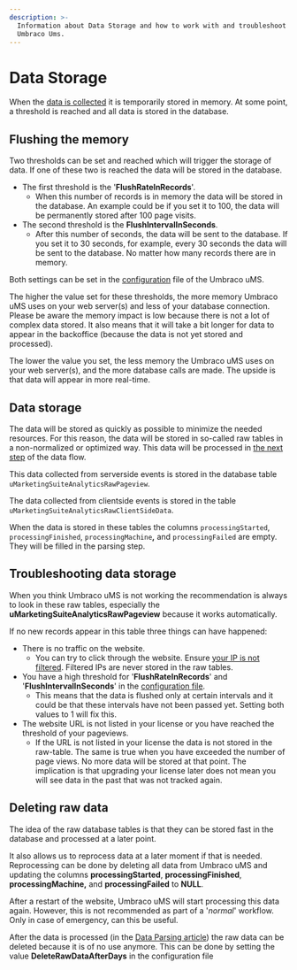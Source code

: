```yaml
---
description: >-
  Information about Data Storage and how to work with and troubleshoot it in
  Umbraco Ums.
---
```


# Data Storage

When the [data is collected](../../../../../the-umarketingsuite-broad-overview/dataflow-pipeline/data-collection/) it is temporarily stored in memory. At some point, a threshold is reached and all data is stored in the database.&#x20;

## Flushing the memory

Two thresholds can be set and reached which will trigger the storage of data. If one of these two is reached the data will be stored in the database.

* The first threshold is the '**FlushRateInRecords**'.&#x20;
  * When this number of records is in memory the data will be stored in the database. An example could be if you set it to 100, the data will be permanently stored after 100 page visits.
* The second threshold is the **FlushIntervalInSeconds**.&#x20;
  * After this number of seconds, the data will be sent to the database. If you set it to 30 seconds, for example, every 30 seconds the data will be sent to the database. No matter how many records there are in memory.

Both settings can be set in the [configuration](../../../getting-started/for-developers/configuration-options-2-x.md) file of the Umbraco uMS.

The higher the value set for these thresholds, the more memory Umbraco uMS uses on your web server(s) and less of your database connection. Please be aware the memory impact is low because there is not a lot of complex data stored. It also means that it will take a bit longer for data to appear in the backoffice (because the data is not yet stored and processed).

The lower the value you set, the less memory the Umbraco uMS uses on your web server(s), and the more database calls are made. The upside is that data will appear in more real-time.

## Data storage

The data will be stored as quickly as possible to minimize the needed resources. For this reason, the data will be stored in so-called raw tables in a non-normalized or optimized way. This data will be processed in [the next step](../../../../../the-umarketingsuite-broad-overview/dataflow-pipeline/data-parsing/) of the data flow.

This data collected from serverside events is stored in the database table `uMarketingSuiteAnalyticsRawPageview`.

The data collected from clientside events is stored in the table `uMarketingSuiteAnalyticsRawClientSideData`.

When the data is stored in these tables the columns `processingStarted`, `processingFinished`, `processingMachine`**,** and `processingFailed` are empty. They will be filled in the parsing step.

## Troubleshooting data storage

When you think Umbraco uMS is not working the recommendation is always to look in these raw tables, especially the **uMarketingSuiteAnalyticsRawPageview** because it works automatically.

If no new records appear in this table three things can have happened:

* There is no traffic on the website.&#x20;
  * You can try to click through the website. Ensure [your IP is not filtered](../../../../../installing-umarketingsuite/settings-section/ip-filtering/). Filtered IPs are never stored in the raw tables.
* You have a high threshold for '**FlushRateInRecords**' and '**FlushIntervalInSeconds**' in the [configuration file](../../../getting-started/for-developers/configuration-options-2-x.md).&#x20;
  * This means that the data is flushed only at certain intervals and it could be that these intervals have not been passed yet. Setting both values to 1 will fix this.
* The website URL is not listed in your license or you have reached the threshold of your pageviews.&#x20;
  * If the URL is not listed in your license the data is not stored in the raw-table. The same is true when you have exceeded the number of page views. No more data will be stored at that point. The implication is that upgrading your license later does not mean you will see data in the past that was not tracked again.

## Deleting raw data

The idea of the raw database tables is that they can be stored fast in the database and processed at a later point.

It also allows us to reprocess data at a later moment if that is needed. Reprocessing can be done by deleting all data from Umbraco uMS and updating the columns **processingStarted**, **processingFinished**, **processingMachine,** and **processingFailed** to **NULL**.&#x20;

After a restart of the website, Umbraco uMS will start processing this data again. However, this is not recommended as part of a '_normal_' workflow. Only in case of emergency, can this be useful.

After the data is processed (in the [Data Parsing article](data-parsing.md)) the raw data can be deleted because it is of no use anymore. This can be done by setting the value **DeleteRawDataAfterDays** in the configuration file
